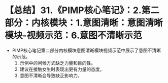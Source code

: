 # 【总结】31.《PIMP核心笔记》：2.第二部分：内核模块：1.意图清晰：意图清晰模块-视频示范：6.意图不清晰示范

-   PIMP核心笔记第二部分内核模块意图清晰模块视频示范中展示了意图不清晰的示范。
    1.  示例中的问候方式缺乏力量和目的性。
    2.  建议在接触女生时表现出更有力量的态度。
    3.  意图不清晰会导致缺乏影响力。
